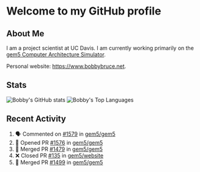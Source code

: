 # Welcome to my GitHub profile

## About Me

I am a project scientist at UC Davis. I am currently working primarily on the [gem5 Computer Architecture Simulator](https://github.com/gem5).

Personal website: <https://www.bobbybruce.net>.

## Stats

![Bobby's GitHub stats](https://github-readme-stats.vercel.app/api?username=bobbyrbruce&show_icons=true&theme=responsive&include_all_commits=true&count_private=true&show=reviews&disable_animations=true)
![Bobby's Top Languages ](https://github-readme-stats.vercel.app/api/top-langs/?username=bobbyrbruce&layout=compact&theme=responsive&count_private=true&langs_count=10&disable_animations=true)

## Recent Activity

<!--START_SECTION:activity-->
1. 🗣 Commented on [#1579](https://github.com/gem5/gem5/pull/1579#issuecomment-2359704607) in [gem5/gem5](https://github.com/gem5/gem5)
2. 💪 Opened PR [#1576](https://github.com/gem5/gem5/pull/1576) in [gem5/gem5](https://github.com/gem5/gem5)
3. 🎉 Merged PR [#1479](https://github.com/gem5/gem5/pull/1479) in [gem5/gem5](https://github.com/gem5/gem5)
4. ❌ Closed PR [#135](https://github.com/gem5/website/pull/135) in [gem5/website](https://github.com/gem5/website)
5. 🎉 Merged PR [#1499](https://github.com/gem5/gem5/pull/1499) in [gem5/gem5](https://github.com/gem5/gem5)
<!--END_SECTION:activity-->
